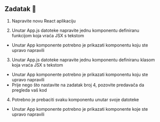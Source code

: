 ## Zadatak 📝

1. Napravite novu React aplikaciju

2. Unutar App.js datoteke napravite jednu komponentu definiranu funkcijom koja vraća JSX s tekstom
 - Unutar App komponente potrebno je prikazati komponentu koju ste upravo napravili

3. Unutar App.js datoteke napravite jednu komponentu definiranu klasom koja vraća JSX s tekstom
 - Unutar App komponente potrebno je prikazati komponentu koju ste upravo napravili
 - Prije nego što nastavite na zadatak broj 4, pozovite predavača da pregleda vaš kod

4. Potrebno je prebaciti svaku komponentu unutar svoje datoteke
 - Unutar App komponente potrebno je prikazati komponente koje ste upravo napravili

